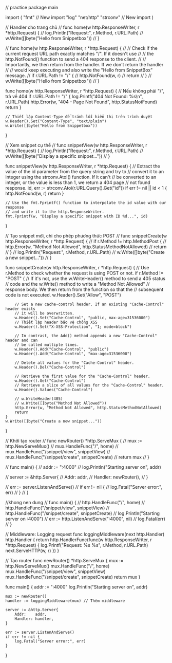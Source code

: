 // practice
package main

import (
	"fmt" // New import
	"log"
	"net/http"
	"strconv" // New import
)

// Handler cho trang chủ
// func home(w http.ResponseWriter, r *http.Request) {
// 	log.Println("Request:", r.Method, r.URL.Path)
// 	w.Write([]byte("Hello from Snippetbox"))
// }

// func home(w http.ResponseWriter, r *http.Request) {
// 	// Check if the current request URL path exactly matches "/". If it doesn't use
// 	// the http.NotFound() function to send a 404 response to the client.
// 	// Importantly, we then return from the handler. If we don't return the handler
// 	// would keep executing and also write the "Hello from SnippetBox" message.
// 	if r.URL.Path != "/" {
// 	http.NotFound(w, r)
// 	return
// 	}
// 	w.Write([]byte("Hello from Snippetbox"))
// 	}

func home(w http.ResponseWriter, r *http.Request) {
	// Nếu không phải "/", trả về 404
	if r.URL.Path != "/" {
		log.Printf("404 Not Found: %s\n", r.URL.Path)
		http.Error(w, "404 - Page Not Found", http.StatusNotFound)
		return
	}

	// Thiết lập Content-Type để tránh lỗi hiển thị trên trình duyệt
	w.Header().Set("Content-Type", "text/plain")
	w.Write([]byte("Hello from Snippetbox"))
}

// Xem snippet cụ thể
// func snippetView(w http.ResponseWriter, r *http.Request) {
// 	log.Println("Request:", r.Method, r.URL.Path)
// 	w.Write([]byte("Display a specific snippet..."))
// }

func snippetView(w http.ResponseWriter, r *http.Request) {
	// Extract the value of the id parameter from the query string and try to
	// convert it to an integer using the strconv.Atoi() function. If it can't
	// be converted to an integer, or the value is less than 1, we return a 404 page
	// not found response.
	id, err := strconv.Atoi(r.URL.Query().Get("id"))
	if err != nil || id < 1 {
		http.NotFound(w, r)
		return
	}

	// Use the fmt.Fprintf() function to interpolate the id value with our response
	// and write it to the http.ResponseWriter.
	fmt.Fprintf(w, "Display a specific snippet with ID %d...", id)
}

// Tạo snippet mới, chỉ cho phép phương thức POST
// func snippetCreate(w http.ResponseWriter, r *http.Request) {
// 	if r.Method != http.MethodPost {
// 		http.Error(w, "Method Not Allowed", http.StatusMethodNotAllowed)
// 		return
// 	}
// 	log.Println("Request:", r.Method, r.URL.Path)
// 	w.Write([]byte("Create a new snippet..."))
// }

func snippetCreate(w http.ResponseWriter, r *http.Request) {
	// Use r.Method to check whether the request is using POST or not.
	if r.Method != "POST" {
		// If it's not, use the w.WriteHeader() method to send a 405 status
		// code and the w.Write() method to write a "Method Not Allowed"
		// response body. We then return from the function so that the
		// subsequent code is not executed.
		w.Header().Set("Allow", "POST")

		// Set a new cache-control header. If an existing "Cache-Control" header exists
		// it will be overwritten.
		w.Header().Set("Cache-Control", "public, max-age=31536000")
		// Thiết lập header bảo vệ chống XSS
		w.Header().Set("X-XSS-Protection", "1; mode=block")

		// In contrast, the Add() method appends a new "Cache-Control" header and can
		// be called multiple times.
		w.Header().Add("Cache-Control", "public")
		w.Header().Add("Cache-Control", "max-age=31536000")

		// Delete all values for the "Cache-Control" header.
		w.Header().Del("Cache-Control")

		// Retrieve the first value for the "Cache-Control" header.
		w.Header().Get("Cache-Control")
		// Retrieve a slice of all values for the "Cache-Control" header.
		w.Header().Values("Cache-Control")

		// w.WriteHeader(405)
		// w.Write([]byte("Method Not Allowed"))
		http.Error(w, "Method Not Allowed", http.StatusMethodNotAllowed)
		return
	}
	w.Write([]byte("Create a new snippet..."))

}

// Khởi tạo router
// func newRouter() *http.ServeMux {
// 	mux := http.NewServeMux()
// 	mux.HandleFunc("/", home)
// 	mux.HandleFunc("/snippet/view", snippetView)
// 	mux.HandleFunc("/snippet/create", snippetCreate)
// 	return mux
// }

// func main() {
// 	addr := ":4000"
// 	log.Println("Starting server on", addr)

// 	server := &http.Server{
// 		Addr:    addr,
// 		Handler: newRouter(),
// 	}

// 	err := server.ListenAndServe()
// 	if err != nil {
// 		log.Fatal("Server error:", err)
// 	}
// }

//khong nen dung
// func main() {
// 	http.HandleFunc("/", home)
// 	http.HandleFunc("/snippet/view", snippetView)
// 	http.HandleFunc("/snippet/create", snippetCreate)
// 	log.Println("Starting server on :4000")
// 	err := http.ListenAndServe(":4000", nil)
// 	log.Fatal(err)
// }

// Middleware: Logging request
func loggingMiddleware(next http.Handler) http.Handler {
	return http.HandlerFunc(func(w http.ResponseWriter, r *http.Request) {
		log.Printf("Request: %s %s", r.Method, r.URL.Path)
		next.ServeHTTP(w, r)
	})
}

// Tạo router
func newRouter() *http.ServeMux {
	mux := http.NewServeMux()
	mux.HandleFunc("/", home)
	mux.HandleFunc("/snippet/view", snippetView)
	mux.HandleFunc("/snippet/create", snippetCreate)
	return mux
}

func main() {
	addr := ":4000"
	log.Println("Starting server on", addr)

	mux := newRouter()
	handler := loggingMiddleware(mux) // Thêm middleware

	server := &http.Server{
		Addr:    addr,
		Handler: handler,
	}

	err := server.ListenAndServe()
	if err != nil {
		log.Fatal("Server error:", err)
	}
}
